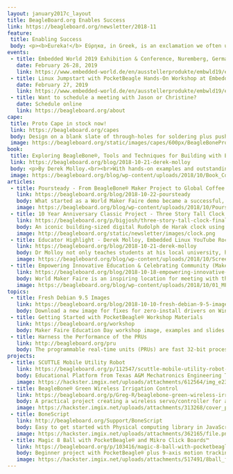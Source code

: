 ```yaml
---
layout: january2017c_layout
title: BeagleBoard.org Enables Success
link: https://beagleboard.org/newsletter/2018-11
feature:
 title: Enabling Success
 body: <p><b>Eureka!</b> Εύρηκα, in Greek, is an exclamation we often use to celebrate the success of a discovery or invention. Its first use is attributed to ancient Greek mathematician and inventor Archimedes.</p><p>One of the greatest feelings an inventor can experience is that moment when something works, when the code is de-bugged, when the pieces come together. Enabling success, supporting invention, and encouraging entrepreneurship is the foundation of the BeagleBoard.org community. Open Source hardware and software is by its very nature a place for creativity to blossom into successful invention.</p><p>We’ve just returned from <a href="https://beagleboard.org/blog/2018-10-18-empowering-innovative-education-celebrating-community-maker-faire-nyc">Maker Faire New York</a>, a great place to interact with creative inventors and educators of all ages, backgrounds, and experience levels. In this month’s dish, learn more about community members who have taken their ideas to great heights, like the <a href="https://beagleboard.org/p/bigjosh/three-story-tall-clock-final-entry-5ab263">three story tall clock</a>, or around the world, like the successful <a href="https://beagleboard.org/blog/2018-10-22-poursteady">coffee equipment company</a> who got their start at a Maker Faire. We celebrate these, and also that spark when a student shouts “Eureka!” after lighting their first LED.<br /><p>Educators, please remember to apply by November 29, 2018 for a free donation of up to 30 <a href="https://beagleboard.org/pocketbeagles-for-your-classroom">PocketBeagles® for your classroom.</a> You can participate by submitting a project. Email me at <a href="christi@beagleboard.org">christi@beagleboard.org</a> for more information.  We look forward to helping you to success.<br>&mdash;<strong>Christine Long</strong>, <em>Executive Director</em></p>
events:
 - title: Embedded World 2019 Exhibition & Conference, Nuremberg, Germany
   date: February 26-28, 2019 
   link: https://www.embedded-world.de/en/ausstellerprodukte/embwld19/exhibitor-38827067/beagleboard-org-foundation
 - title: Linux Jumpstart with PocketBeagle Hands-On Workshop at Embedded World
   date: February 27, 2019 
   link: https://www.embedded-world.de/en/ausstellerprodukte/embwld19/exhibitor-38827067/beagleboard-org-foundation
 - title: Want to schedule a meeting with Jason or Christine?
   date: Schedule online
   link: https://beagleboard.org/about
cape:
 title: Proto Cape in stock now!
 link: https://beagleboard.org/capes
 body: Design on a blank slate of through-holes for soldering plus push buttons, LEDs and I2C.
 image: https://beagleboard.org/static/images/capes/600px/BeagleBoneProtoCapeA2_Top.png
book:
 title: Exploring BeagleBone®, Tools and Techniques for Building with Embedded Linux
 link: https://beagleboard.org/blog/2018-10-21-derek-molloy
 body: <p>By Derek Molloy.<br><br>With hands-on examples and outstanding guidance this book provides detailed instructions for both hardware and software essentials.  From beginner to advanced projects such as IoT and real-time interfacing.</p>
 image: https://beagleboard.org/blog/wp-content/uploads/2018/10/Book_Cover_Shadow_300px.jpg
articles:
 - title: Poursteady - From BeagleBone® Maker Project to Global Coffee Equipment Company
   link: https://beagleboard.org/blog/2018-10-22-poursteady
   body: What started as a World Maker Faire demo became a successful, global, commercial coffee equipment company.  This IoT robotic pour-over coffee machine combines precision motion-control with speed and reliability. 
   image: https://beagleboard.org/blog/wp-content/uploads/2018/10/Poursteady-at-show.png
 - title: 10 Year Anniversary Classic Project - Three Story Tall Clock
   link: https://beagleboard.org/p/bigjosh/three-story-tall-clock-final-entry-5ab263
   body: An iconic building-sized digital Rudolph de Harak clock using 129,600 independent RGB LEDs controlled by 72 BeagleBone® Green boards provides an amazing artistic and engineering feat.
   image: http://beagleboard.org/static/newsletter/images/clock.png
 - title: Educator Highlight - Derek Molloy, Embedded Linux YouTube Rock-Star and Author
   link: https://beagleboard.org/blog/2018-10-21-derek-molloy
   body: Dr Molloy not only teaches students at his local university, he also shares his teaching materials with over one million YouTube viewers.  In this interview, he reveals why and how BeagleBone helps students and instructors succeed.
   image: https://beagleboard.org/blog/wp-content/uploads/2018/10/Screen-Shot-2018-10-19-at-8.33.03-AM.png
 - title: Empowering Innovative Education & Celebrating Community (Maker Faire NYC)
   link: https://beagleboard.org/blog/2018-10-18-empowering-innovative-education-celebrating-community-maker-faire-nyc
   body: World Maker Faire is an inspiring location for meeting with the BeagleBoard.org® community.  Check out the demos, talks and celebrations we shared.  Get started with PocketBeagle® using the educational workshop materials.
   image: https://beagleboard.org/blog/wp-content/uploads/2018/10/01_MFNYboothcrew280_1.jpg
topics:
 - title: Fresh Debian 9.5 Images
   link: https://beagleboard.org/blog/2018-10-10-fresh-debian-9-5-images
   body: Download a new image for fixes for zero-install drivers on Windows 10 and much more!
 - title: Getting Started with PocketBeagle® Workshop Materials
   link: https://beagleboard.org/workshop
   body: Maker Faire Education Day workshop image, examples and slides are now available.
 - title: Harness the Performance of the PRUs
   link: http://beagleboard.org/pru
   body: The programmable real-time units (PRUs) are fast 32-bit processors within the AM3358 with single-cycle I/O access.
projects:
 - title: SCUTTLE Mobile Utility Robot 
   link: https://beagleboard.org/p/112547/scuttle-mobile-utility-robot-from-texas-a-m-d6c2b7
   body: Educational Platform from Texas A&M Mechatronics Engineering Technology Program using BeagleBone® Blue
   image: https://hackster.imgix.net/uploads/attachments/612564/img_e2371_smB8gEhktG.JPG
 - title: BeagleBone® Green Wireless Irrigation Control
   link: https://beagleboard.org/p/Greg-R/beaglebone-green-wireless-irrigation-control-ce7c4b
   body: A practical project creating a wireless servo/controller for a home irrigation system.
   image: https://hackster.imgix.net/uploads/attachments/313268/cover_photo_Iijm9fz1MC.jpg?auto=compress%2Cformat&w=900&h=675&fit=min
 - title: BoneScript
   link: http://beagleboard.org/Support/BoneScript
   body: Easy to get started with Physical computing library in JavaScript for Node.JS and the browser
   image: https://hackster.imgix.net/uploads/attachments/362165/file.png?auto=compress%2Cformat&w=900&h=675&fit=min
 - title: Magic 8 Ball with PocketBeagle® and Mikro Click Boards™
   link: https://beagleboard.org/p/103416/magic-8-ball-with-pocketbeagle-and-mikro-click-boards-4f1bb4
   body: Beginner project with PocketBeagle® plus 9-axis motion tracking & OLED add-on boards
   image: https://hackster.imgix.net/uploads/attachments/517491/8ball_fifa_0q30sui8tl.jpg?auto=compress%2Cformat&w=900&h=675&fit=min
---
```

